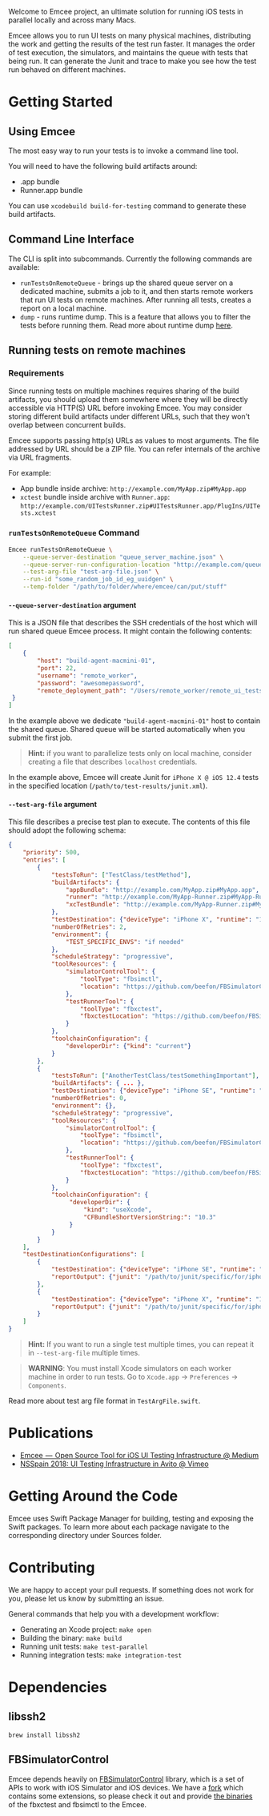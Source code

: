 Welcome to Emcee project, an ultimate solution for running iOS tests in parallel locally and across many Macs. 

Emcee allows you to run UI tests on many physical machines, distributing the work and getting the results of the test run faster.
It manages the order of test execution, the simulators, and maintains the queue with tests that being run. 
It can generate the Junit and trace to make you see how the test run behaved on different machines.

# Getting Started

## Using Emcee

The most easy way to run your tests is to invoke a command line tool.

You will need to have the following build artifacts around:

* .app bundle
* Runner.app bundle

You can use `xcodebuild build-for-testing` command to generate these build artifacts. 

## Command Line Interface

The CLI is split into subcommands. Currently the following commands are available:

- `runTestsOnRemoteQueue` - brings up the shared queue server on a dedicated machine, submits a job to it, and then starts remote workers that run UI tests on remote machines. After running all tests, creates a report on a local machine.
- `dump` - runs runtime dump. This is a feature that allows you to filter the tests before running them. Read more about runtime dump [here](Sources/RuntimeDump).

## Running tests on remote machines

### Requirements

Since running tests on multiple machines requires sharing of the build artifacts, you should upload them somewhere where they will be directly accessible via HTTP(S) URL before invoking Emcee. You may consider storing different build artifacts under different URLs, such that they won't overlap between concurrent builds.

Emcee supports passing http(s) URLs as values to most arguments. The file addressed by URL should be a ZIP file. 
You can refer internals of the archive via URL fragments.

For example:

- App bundle inside archive: `http://example.com/MyApp.zip#MyApp.app`
- `xctest` bundle inside archive with `Runner.app`: `http://example.com/UITestsRunner.zip#UITestsRunner.app/PlugIns/UITests.xctest`

### `runTestsOnRemoteQueue` Command

```bash
Emcee runTestsOnRemoteQueue \
    --queue-server-destination "queue_server_machine.json" \
    --queue-server-run-configuration-location "http://example.com/queue_config.json" \
    --test-arg-file "test-arg-file.json" \
    --run-id "some_random_job_id_eg_uuidgen" \
    --temp-folder "/path/to/folder/where/emcee/can/put/stuff"
```

#### `--queue-server-destination` argument

This is a JSON file that describes the SSH credentials of the host which will run shared queue Emcee process. It might contain the following contents:

```json
[
    {
        "host": "build-agent-macmini-01",
        "port": 22,
        "username": "remote_worker",
        "password": "awesomepassword",
        "remote_deployment_path": "/Users/remote_worker/remote_ui_tests.noindex/"
 }
]
```

In the example above we dedicate `"build-agent-macmini-01"` host to contain the shared queue. Shared queue will be started automatically when you submit the first job.

> **Hint:** if you want to parallelize tests only on local machine, consider creating a file that describes `localhost` credentials.

In the example above, Emcee will create Junit for `iPhone X @ iOS 12.4` tests in the specified location (`/path/to/test-results/junit.xml`).

#### `--test-arg-file` argument

This file describes a precise test plan to execute. The contents of this file should adopt the following schema:

```json
{
    "priority": 500,
    "entries": [
        {
            "testsToRun": ["TestClass/testMethod"],
            "buildArtifacts": {
                "appBundle": "http://example.com/MyApp.zip#MyApp.app",
                "runner": "http://example.com/MyApp-Runner.zip#MyApp-Runner.app",
                "xcTestBundle": "http://example.com/MyApp-Runner.zip#MyApp-Runner.app/PlugIns/UITests.xctest"
            },
            "testDestination": {"deviceType": "iPhone X", "runtime": "11.0"},
            "numberOfRetries": 2,
            "environment": {
                "TEST_SPECIFIC_ENVS": "if needed"
            },
            "scheduleStrategy": "progressive",
            "toolResources": {
                "simulatorControlTool": {
                    "toolType": "fbsimctl", 
                    "location": "https://github.com/beefon/FBSimulatorControl/releases/download/avito0.0.6/fbsimctl_20191111T182802.zip"
                },
                "testRunnerTool": {
                    "toolType": "fbxctest",
                    "fbxctestLocation": "https://github.com/beefon/FBSimulatorControl/releases/download/avito0.0.6/fbxctest_20191108T173517.zip"
                }
            },
            "toolchainConfiguration": {
                "developerDir": {"kind": "current"}
            }
        },
        {
            "testsToRun": ["AnotherTestClass/testSomethingImportant"],
            "buildArtifacts": { ... },
            "testDestination": {"deviceType": "iPhone SE", "runtime": "12.0"},
            "numberOfRetries": 0,
            "environment": {},
            "scheduleStrategy": "progressive",
            "toolResources": {
                "simulatorControlTool": {
                    "toolType": "fbsimctl", 
                    "location": "https://github.com/beefon/FBSimulatorControl/releases/download/avito0.0.6/fbsimctl_20191111T182802.zip"
                },
                "testRunnerTool": {
                    "toolType": "fbxctest",
                    "fbxctestLocation": "https://github.com/beefon/FBSimulatorControl/releases/download/avito0.0.6/fbxctest_20191108T173517.zip"
                }
            },
            "toolchainConfiguration": {
                 "developerDir": {
                     "kind": "useXcode",
                     "CFBundleShortVersionString:": "10.3"
                 }
            }
        }
    ],
    "testDestinationConfigurations": [
        {
            "testDestination": {"deviceType": "iPhone SE", "runtime": "12.0"},
            "reportOutput": {"junit": "/path/to/junit/specific/for/iphone_se/ios12.0/junit.xml"}
        },
        {
            "testDestination": {"deviceType": "iPhone X", "runtime": "11.0"},
            "reportOutput": {"junit": "/path/to/junit/specific/for/iphone_x/ios11.0/junit.xml"}
        }
    ]
}
```

> **Hint:** If you want to run a single test multiple times, you can repeat it in `--test-arg-file` multiple times. 

> **WARNING**: You must install Xcode simulators on each worker machine in order to run tests. Go to `Xcode.app` -> `Preferences` -> `Components`.

Read more about test arg file format in `TestArgFile.swift`.

# Publications

- [Emcee  —  Open Source Tool for iOS UI Testing Infrastructure @ Medium](https://link.medium.com/aHywQuI6jU)
- [NSSpain 2018: UI Testing Infrastructure in Avito @ Vimeo](https://vimeo.com/292738016)

# Getting Around the Code

Emcee uses Swift Package Manager for building, testing and exposing the Swift packages. To learn more about each package navigate to the corresponding directory under Sources folder. 

# Contributing

We are happy to accept your pull requests. If something does not work for you, please let us know by submitting an issue. 

General commands that help you with a development workflow:

- Generating an Xcode project: `make open`
- Building the binary: `make build`
- Running unit tests: `make test-parallel`
- Running integration tests: `make integration-test`

# Dependencies

## libssh2

`brew install libssh2`

## FBSimulatorControl

Emcee depends heavily on [FBSimulatorControl](https://github.com/beefon/FBSimulatorControl) library, which is a set of APIs to work with iOS Simulator and iOS devices. 
We have a [fork](https://github.com/beefon/FBSimulatorControl) which contains some extensions, so please check it out and 
provide [the binaries](https://github.com/beefon/FBSimulatorControl/releases/tag/avito0.0.5) of the fbxctest and fbsimctl to the Emcee. 
